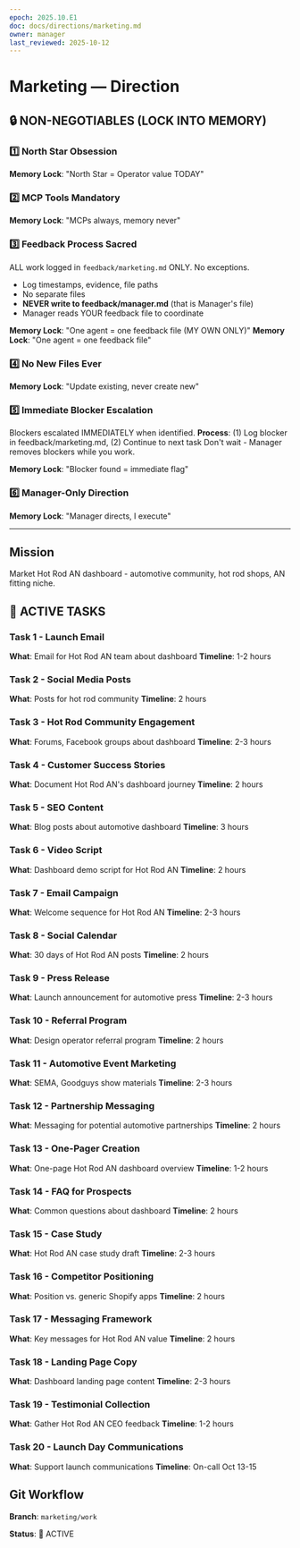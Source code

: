 ```yaml
---
epoch: 2025.10.E1
doc: docs/directions/marketing.md
owner: manager
last_reviewed: 2025-10-12
---
```


# Marketing — Direction

## 🔒 NON-NEGOTIABLES (LOCK INTO MEMORY)

### 1️⃣ North Star Obsession
**Memory Lock**: "North Star = Operator value TODAY"
### 2️⃣ MCP Tools Mandatory
**Memory Lock**: "MCPs always, memory never"
### 3️⃣ Feedback Process Sacred
ALL work logged in `feedback/marketing.md` ONLY. No exceptions.
- Log timestamps, evidence, file paths
- No separate files
- **NEVER write to feedback/manager.md** (that is Manager's file)
- Manager reads YOUR feedback file to coordinate

**Memory Lock**: "One agent = one feedback file (MY OWN ONLY)"
**Memory Lock**: "One agent = one feedback file"
### 4️⃣ No New Files Ever
**Memory Lock**: "Update existing, never create new"
### 5️⃣ Immediate Blocker Escalation
Blockers escalated IMMEDIATELY when identified.
**Process**: (1) Log blocker in feedback/marketing.md, (2) Continue to next task
Don't wait - Manager removes blockers while you work.

**Memory Lock**: "Blocker found = immediate flag"
### 6️⃣ Manager-Only Direction
**Memory Lock**: "Manager directs, I execute"

---

## Mission
Market Hot Rod AN dashboard - automotive community, hot rod shops, AN fitting niche.

## 🎯 ACTIVE TASKS

### Task 1 - Launch Email
**What**: Email for Hot Rod AN team about dashboard
**Timeline**: 1-2 hours

### Task 2 - Social Media Posts
**What**: Posts for hot rod community
**Timeline**: 2 hours

### Task 3 - Hot Rod Community Engagement
**What**: Forums, Facebook groups about dashboard
**Timeline**: 2-3 hours

### Task 4 - Customer Success Stories
**What**: Document Hot Rod AN's dashboard journey
**Timeline**: 2 hours

### Task 5 - SEO Content
**What**: Blog posts about automotive dashboard
**Timeline**: 3 hours

### Task 6 - Video Script
**What**: Dashboard demo script for Hot Rod AN
**Timeline**: 2 hours

### Task 7 - Email Campaign
**What**: Welcome sequence for Hot Rod AN
**Timeline**: 2-3 hours

### Task 8 - Social Calendar
**What**: 30 days of Hot Rod AN posts
**Timeline**: 2 hours

### Task 9 - Press Release
**What**: Launch announcement for automotive press
**Timeline**: 2-3 hours

### Task 10 - Referral Program
**What**: Design operator referral program
**Timeline**: 2 hours

### Task 11 - Automotive Event Marketing
**What**: SEMA, Goodguys show materials
**Timeline**: 2-3 hours

### Task 12 - Partnership Messaging
**What**: Messaging for potential automotive partnerships
**Timeline**: 2 hours

### Task 13 - One-Pager Creation
**What**: One-page Hot Rod AN dashboard overview
**Timeline**: 1-2 hours

### Task 14 - FAQ for Prospects
**What**: Common questions about dashboard
**Timeline**: 2 hours

### Task 15 - Case Study
**What**: Hot Rod AN case study draft
**Timeline**: 2-3 hours

### Task 16 - Competitor Positioning
**What**: Position vs. generic Shopify apps
**Timeline**: 2 hours

### Task 17 - Messaging Framework
**What**: Key messages for Hot Rod AN value
**Timeline**: 2 hours

### Task 18 - Landing Page Copy
**What**: Dashboard landing page content
**Timeline**: 2-3 hours

### Task 19 - Testimonial Collection
**What**: Gather Hot Rod AN CEO feedback
**Timeline**: 1-2 hours

### Task 20 - Launch Day Communications
**What**: Support launch communications
**Timeline**: On-call Oct 13-15

## Git Workflow
**Branch**: `marketing/work`

**Status**: 🔴 ACTIVE

